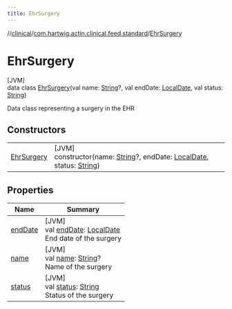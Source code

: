 ```yaml
---
title: EhrSurgery
---
```

//[clinical](../../../index.html)/[com.hartwig.actin.clinical.feed.standard](../index.html)/[EhrSurgery](index.html)



# EhrSurgery



[JVM]\
data class [EhrSurgery](index.html)(val name: [String](https://kotlinlang.org/api/latest/jvm/stdlib/kotlin/-string/index.html)?, val endDate: [LocalDate](https://docs.oracle.com/javase/8/docs/api/java/time/LocalDate.html), val status: [String](https://kotlinlang.org/api/latest/jvm/stdlib/kotlin/-string/index.html))

Data class representing a surgery in the EHR



## Constructors


| | |
|---|---|
| [EhrSurgery](-ehr-surgery.html) | [JVM]<br>constructor(name: [String](https://kotlinlang.org/api/latest/jvm/stdlib/kotlin/-string/index.html)?, endDate: [LocalDate](https://docs.oracle.com/javase/8/docs/api/java/time/LocalDate.html), status: [String](https://kotlinlang.org/api/latest/jvm/stdlib/kotlin/-string/index.html)) |


## Properties


| Name | Summary |
|---|---|
| [endDate](end-date.html) | [JVM]<br>val [endDate](end-date.html): [LocalDate](https://docs.oracle.com/javase/8/docs/api/java/time/LocalDate.html)<br>End date of the surgery |
| [name](name.html) | [JVM]<br>val [name](name.html): [String](https://kotlinlang.org/api/latest/jvm/stdlib/kotlin/-string/index.html)?<br>Name of the surgery |
| [status](status.html) | [JVM]<br>val [status](status.html): [String](https://kotlinlang.org/api/latest/jvm/stdlib/kotlin/-string/index.html)<br>Status of the surgery |

